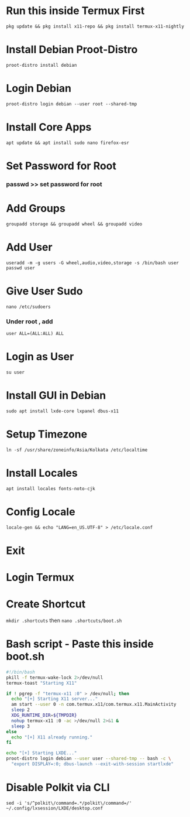 # Run this inside Termux First

```pkg update && pkg install x11-repo && pkg install termux-x11-nightly```


# Install Debian Proot-Distro

```proot-distro install debian```

# Login Debian

```proot-distro login debian --user root --shared-tmp```

# Install Core Apps

```apt update && apt install sudo nano firefox-esr```

# Set Password for Root

### passwd >> set password for root

# Add Groups

```groupadd storage && groupadd wheel && groupadd video```

# Add User

```useradd -m -g users -G wheel,audio,video,storage -s /bin/bash user passwd user```

# Give User Sudo

```nano /etc/sudoers```
### Under root , add 

```user ALL=(ALL:ALL) ALL```

# Login as User

```su user```

# Install GUI in Debian

```sudo apt install lxde-core lxpanel dbus-x11```

# Setup Timezone

```ln -sf /usr/share/zoneinfo/Asia/Kolkata /etc/localtime```

# Install Locales

```apt install locales fonts-noto-cjk```

# Config Locale

```locale-gen && echo "LANG=en_US.UTF-8" > /etc/locale.conf```

# Exit

# Login Termux

# Create Shortcut

```mkdir .shortcuts```
then
```nano .shortcuts/boot.sh```

# Bash script - Paste this inside boot.sh

```bash
#!/bin/bash
pkill -f termux-wake-lock 2>/dev/null
termux-toast "Starting X11"

if ! pgrep -f "termux-x11 :0" > /dev/null; then
  echo "[+] Starting X11 server..."
  am start --user 0 -n com.termux.x11/com.termux.x11.MainActivity
  sleep 2
  XDG_RUNTIME_DIR=${TMPDIR}
  nohup termux-x11 :0 -ac >/dev/null 2>&1 &
  sleep 3
else
  echo "[+] X11 already running."
fi

echo "[+] Starting LXDE..."
proot-distro login debian --user user --shared-tmp -- bash -c \
  "export DISPLAY=:0; dbus-launch --exit-with-session startlxde"
```

# Disable Polkit via CLI

```sed -i 's/^polkit\/command=.*/polkit\/command=/' ~/.config/lxsession/LXDE/desktop.conf```



